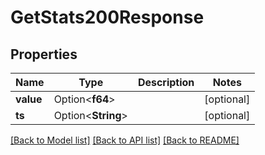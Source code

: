 # GetStats200Response

## Properties

Name | Type | Description | Notes
------------ | ------------- | ------------- | -------------
**value** | Option<**f64**> |  | [optional]
**ts** | Option<**String**> |  | [optional]

[[Back to Model list]](../README.md#documentation-for-models) [[Back to API list]](../README.md#documentation-for-api-endpoints) [[Back to README]](../README.md)


